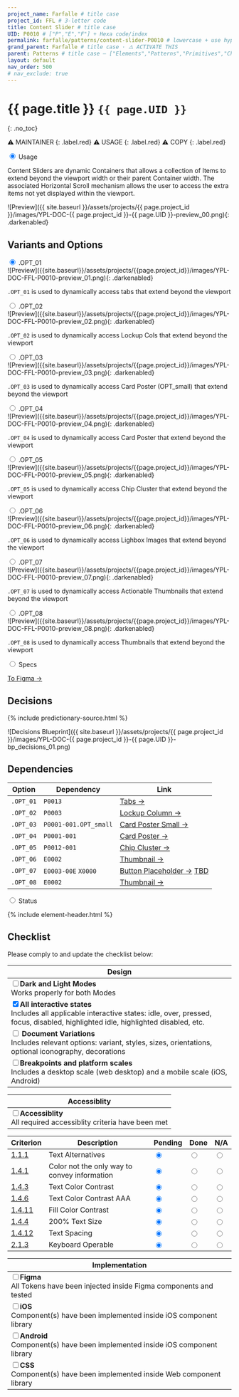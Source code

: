 ```yaml
---
project_name: Farfalle # title case
project_id: FFL # 3-letter code
title: Content Slider # title case
UID: P0010 # ["P","E","F"] + Hexa code/index
permalink: farfalle/patterns/content-slider-P0010 # lowercase + use hyphens › https://tinyurl.com/27kmc4rb
grand_parent: Farfalle # title case · ⚠️ ACTIVATE THIS
parent: Patterns # title case — ["Elements","Patterns","Primitives","Choices"] 
layout: default
nav_order: 500
# nav_exclude: true
---
```



# {{ page.title }} `{{ page.UID }}`
{: .no_toc}

⚠️ MAINTAINER
{: .label.red}
⚠️ USAGE
{: .label.red}
⚠️ COPY
{: .label.red}

<div class="tabs">
  <input type="radio" name="tabs_section_name" id="tab_name_01" checked="checked">
  <label for="tab_name_01" class="fatTab">Usage</label>
  <div class="tab" markdown="1">
<!-- ================ -->
<!-- ==== USAGE ===== -->
<!-- ================ -->

<p>
    Content Sliders are dynamic Containers that allows a collection of Items to extend beyond the viewport width or their parent Container width. The associated Horizontal Scroll mechanism allows the user to access the extra items not yet displayed within the viewport.  
</p>

![Preview]({{ site.baseurl }}/assets/projects/{{ page.project_id }}/images/YPL-DOC-{{ page.project_id }}-{{ page.UID }}-preview_00.png){: .darkenabled}
<!-- ![Preview]({{site.baseurl}}/assets/projects/{{page.project_id}}/images/YPL-DOC-imgPlaceholder-Full.png){: .darkenabled} -->

<!-- - TOC
{:toc} -->


## Variants and Options

<div class="tabs">
  <input type="radio" name="options" id="OPT_01" checked="checked">
  <label for="OPT_01">.OPT_01</label>
  <div class="tab" markdown="1">
![Preview]({{site.baseurl}}/assets/projects/{{page.project_id}}/images/YPL-DOC-FFL-P0010-preview_01.png){: .darkenabled}

  <p><code>.OPT_01</code> is used to dynamically access tabs that extend beyond the viewport</p>
  </div>
  <input type="radio" name="options" id="OPT_02">
  <label for="OPT_02">.OPT_02</label>
  <div class="tab" markdown="1">
![Preview]({{site.baseurl}}/assets/projects/{{page.project_id}}/images/YPL-DOC-FFL-P0010-preview_02.png){: .darkenabled}

  <p><code>.OPT_02</code> is used to dynamically access Lockup Cols that extend beyond the viewport</p>
  </div>
  <input type="radio" name="options" id="OPT_03">
  <label for="OPT_03">.OPT_03</label>
  <div class="tab" markdown="1">
![Preview]({{site.baseurl}}/assets/projects/{{page.project_id}}/images/YPL-DOC-FFL-P0010-preview_03.png){: .darkenabled}

  <p><code>.OPT_03</code> is used to dynamically access Card Poster (OPT_small) that extend beyond the viewport</p>
  </div>
  <input type="radio" name="options" id="OPT_04">
  <label for="OPT_04">.OPT_04</label>
  <div class="tab" markdown="1">
![Preview]({{site.baseurl}}/assets/projects/{{page.project_id}}/images/YPL-DOC-FFL-P0010-preview_04.png){: .darkenabled}

  <p><code>.OPT_04</code> is used to dynamically access Card Poster that extend beyond the viewport</p>
  </div>  
  <input type="radio" name="options" id="OPT_05">
  <label for="OPT_05">.OPT_05</label>
  <div class="tab" markdown="1">
![Preview]({{site.baseurl}}/assets/projects/{{page.project_id}}/images/YPL-DOC-FFL-P0010-preview_05.png){: .darkenabled}

  <p><code>.OPT_05</code> is used to dynamically access Chip Cluster that extend beyond the viewport</p>
  </div>  
  <input type="radio" name="options" id="OPT_06">
  <label for="OPT_06">.OPT_06</label>
  <div class="tab" markdown="1">
![Preview]({{site.baseurl}}/assets/projects/{{page.project_id}}/images/YPL-DOC-FFL-P0010-preview_06.png){: .darkenabled}

  <p><code>.OPT_06</code> is used to dynamically access Lighbox Images that extend beyond the viewport</p>
  </div>  
  <input type="radio" name="options" id="OPT_07">
  <label for="OPT_07">.OPT_07</label>
  <div class="tab" markdown="1">
![Preview]({{site.baseurl}}/assets/projects/{{page.project_id}}/images/YPL-DOC-FFL-P0010-preview_07.png){: .darkenabled}

  <p><code>.OPT_07</code> is used to dynamically access Actionable Thumbnails that extend beyond the viewport</p>
  </div>  
  <input type="radio" name="options" id="OPT_08">
  <label for="OPT_08">.OPT_08</label>
  <div class="tab" markdown="1">
![Preview]({{site.baseurl}}/assets/projects/{{page.project_id}}/images/YPL-DOC-FFL-P0010-preview_08.png){: .darkenabled}

  <p><code>.OPT_08</code> is used to dynamically access Thumbnails that extend beyond the viewport</p>
  </div>            
</div>


<!-- ![Variations]({{ site.baseurl }}/assets/projects/{{ page.project_id }}/images/YPL-DOC-{{ page.project_id }}-{{ page.UID }}-variations_01.png){: .darkenabled} -->
<!-- ![Variations]({{site.baseurl}}/assets/projects/{{page.project_id}}/images/YPL-DOC-imgPlaceholder-Full.png){: .darkenabled} -->


<!-- <table id="variants-options">
  <thead>
    <tr>
      <th>Variant</th>
      <th>Type</th>
      <th>usage</th>
    </tr>
  </thead>
  <tbody>
    <tr>
      <td><code>-XXX</code></td>
      <td>Lorem</td>
      <td>Lorem_ipsum_dolor_sit_amet</td>
    </tr>   
  </tbody>
</table> -->
  
  </div>
  <input type="radio" name="tabs_section_name" id="tab_name_02">
  <label for="tab_name_02" class="fatTab">Specs</label>
  <div class="tab" markdown="1">
<!-- ================= -->
<!-- ==== SPECS ====== -->
<!-- ================= -->


<!-- <a href="figma_link" class="btn iconed figmaBadge">To Figma →<a> -->
<a href="{{site.data[page.project_id][page.UID].meta.figmaLink}}" class="btn iconed figmaBadge">To Figma →<a>

<!-- ### Layout -->


<!-- ![Layout Blueprint]({{ site.baseurl }}/assets/projects/{{ page.project_id }}/images/YPL-DOC-{{ page.project_id }}-{{ page.UID }}-layout_01.png") -->
<!-- ![Layout Blueprint]({{site.baseurl}}/assets/projects/{{page.project_id}}/images/YPL-DOC-imgPlaceholder-Full.png){: .darkenabled} -->


## Decisions

{% include predictionary-source.html %}

![Decisions Blueprint]({{ site.baseurl }}/assets/projects/{{ page.project_id }}/images/YPL-DOC-{{ page.project_id }}-{{ page.UID }}-bp_decisions_01.png)
<!-- ![Decisions Blueprint]({{site.baseurl}}/assets/projects/{{page.project_id}}/images/YPL-DOC-imgPlaceholder-Full.png){: .darkenabled} -->


## Dependencies

<table class="firstTD_xs">
  <!-- <caption>my caption</caption> -->
  <thead>
    <tr>
      <th>Option</th>
      <th>Dependency</th>
      <th>Link</th>
    </tr>
  </thead>
  <tbody>
    <tr>
      <td><code>.OPT_01</code></td>
      <td><code>P0013</code></td>
      <td><a href="{{ site.baseurl }}/{{ page.project_name | downcase }}/patterns/tabs-P0013" alt="FIXME" class="btn">Tabs →</a></td>
    </tr>
    <tr>
      <td><code>.OPT_02</code></td>
      <td><code>P0003</code></td>
      <td><a href="{{ site.baseurl }}/{{ page.project_name | downcase }}/patterns/lockup-col-P0003" alt="FIXME" class="btn">Lockup Column →</a></td>
    </tr>    
    <tr>
      <td><code>.OPT_03</code></td>
      <td><code>P0001-001.OPT_small</code></td>
      <td><a href="{{ site.baseurl }}/{{ page.project_name | downcase }}/patterns/card-poster-P0001" alt="FIXME" class="btn">Card Poster Small →</a></td>
    </tr>    
    <tr>
      <td><code>.OPT_04</code></td>
      <td><code>P0001-001</code></td>
      <td><a href="{{ site.baseurl }}/{{ page.project_name | downcase }}/patterns/card-poster-P0001" alt="FIXME" class="btn">Card Poster  →</a></td>
    </tr>    
    <tr>
      <td><code>.OPT_05</code></td>
      <td><code>P0012-001</code></td>
      <td><a href="{{ site.baseurl }}/{{ page.project_name | downcase }}/patterns/cluster-P0012" alt="FIXME" class="btn">Chip Cluster →</a></td>
    </tr>    
    <tr>
      <td><code>.OPT_06</code></td>
      <td><code>E0002</code></td>
      <td><a href="{{ site.baseurl }}/{{ page.project_name | downcase }}/elements/thumbnail-E0002" alt="FIXME" class="btn">Thumbnail →</a></td>
    </tr>    
    <tr>
      <td><code>.OPT_07</code></td>
      <td><code>E0003-00E</code> <code>X0000</code></td>
      <td><a href="{{ site.baseurl }}/{{ page.project_name | downcase }}/elements/button-E0003" alt="FIXME" class="btn">Button Placeholder →</a> <a href="" alt="FIXME" class="btn">TBD</a></td>
    </tr>    
    <tr>
      <td><code>.OPT_08</code></td>
      <td><code>E0002</code></td>
      <td><a href="{{ site.baseurl }}/{{ page.project_name | downcase }}/elements/thumbnail-E0002" alt="FIXME" class="btn">Thumbnail →</a></td>
    </tr>                            
  </tbody>
</table>


  </div>
  <input type="radio" name="tabs_section_name" id="tab_name_03">
  <label for="tab_name_03" class="fatTab">Status</label>
  <div class="tab" markdown="1">
<!-- ================= -->
<!-- ==== STATUS ===== -->
<!-- ================= -->

{% include element-header.html %}
<!-- FIXME: remove unused variants -->


## Checklist

Please comply to and update the checklist below:

| Design |
| --- |
| <input type="checkbox" data-status-category="design" class="checklistItem"><strong>Dark and Light Modes</strong><br>Works properly for both Modes |
| <input type="checkbox" data-status-category="design" class="checklistItem" checked><strong>All interactive states</strong><br>Includes all applicable interactive states: idle, over, pressed, focus, disabled, highlighted idle, highlighted disabled, etc. |
| <input type="checkbox" data-status-category="design" class="checklistItem"> <strong>Document Variations</strong><br>Includes relevant options: variant, styles, sizes, orientations, optional iconography, decorations |
| <input type="checkbox" data-status-category="design" class="checklistItem"><strong>Breakpoints and platform scales</strong><br>Includes a desktop scale (web desktop) and a mobile scale (iOS, Android)|

| Accessiblity |
| --- |
| <input type="checkbox" data-status-category="accessibility-global" class="checklistItem"><strong>Accessiblity</strong><br>All required accessiblity criteria have been met |

<table class="Last3ThCentered">
    <thead>
    <tr>
        <th>Criterion</th>
        <th>Description</th>
        <th>Pending</th>
        <th>Done</th>
        <th>N/A</th>
    </tr>
    </thead>
    <tbody>
    <tr>
        <td><a href="https://www.w3.org/TR/WCAG21/#text-alternatives">1.1.1</a></td>
        <td>Text Alternatives</td>
        <td><input type="radio"  data-status-category="accessibility" id="WCAG_1_1_1P" name="WCAG_1_1_1" value="pending" checked></td>
        <td><input type="radio"  data-status-category="accessibility" id="WCAG_1_1_1D" name="WCAG_1_1_1" value="done"></td>
        <td><input type="radio"  data-status-category="accessibility" id="WCAG_1_1_1N" name="WCAG_1_1_1" value="N/A"></td>
    </tr>
    <tr>
        <td><a href="https://www.w3.org/TR/WCAG21/#use-of-color">1.4.1</a></td>
        <td>Color not the only way to convey information</td>
        <td><input type="radio"  data-status-category="accessibility" id="WCAG_1_4_1P" name="WCAG_1_4_1" value="pending" checked></td>
        <td><input type="radio"  data-status-category="accessibility" id="WCAG_1_4_1D" name="WCAG_1_4_1" value="done"></td>
        <td><input type="radio"  data-status-category="accessibility" id="WCAG_1_4_1N" name="WCAG_1_4_1" value="N/A"></td>
    </tr>
    <tr>
        <td><a href="https://www.w3.org/TR/WCAG21/#contrast-minimum">1.4.3</a></td>
        <td>Text Color Contrast</td>
        <td><input type="radio"  data-status-category="accessibility" id="WCAG_1_4_3P" name="WCAG_1_4_3" value="pending" checked></td>
        <td><input type="radio"  data-status-category="accessibility" id="WCAG_1_4_3D" name="WCAG_1_4_3" value="done"></td>
        <td><input type="radio"  data-status-category="accessibility" id="WCAG_1_4_3N" name="WCAG_1_4_3" value="N/A"></td>
    </tr>
    <tr>
        <td><a href="https://www.w3.org/TR/WCAG21/#contrast-enhanced">1.4.6</a></td>
        <td>Text Color Contrast AAA</td>
        <td><input type="radio"  data-status-category="accessibility" id="WCAG_1_4_6P" name="WCAG_1_4_6" value="pending" checked></td>
        <td><input type="radio"  data-status-category="accessibility" id="WCAG_1_4_6D" name="WCAG_1_4_6" value="done"></td>
        <td><input type="radio"  data-status-category="accessibility" id="WCAG_1_4_6N" name="WCAG_1_4_6" value="N/A"></td>
    </tr>
    <tr>
        <td><a href="https://www.w3.org/TR/WCAG21/#non-text-contrast">1.4.11</a></td>
        <td>Fill Color Contrast</td>
        <td><input type="radio"  data-status-category="accessibility" id="WCAG_1_4_11P" name="WCAG_1_4_11" value="pending" checked></td>
        <td><input type="radio"  data-status-category="accessibility" id="WCAG_1_4_11D" name="WCAG_1_4_11" value="done"></td>
        <td><input type="radio"  data-status-category="accessibility" id="WCAG_1_4_11N" name="WCAG_1_4_11" value="N/A"></td>
    </tr>
    <tr>
        <td><a href="https://www.w3.org/TR/WCAG21/#resize-text">1.4.4</a></td>
        <td>200% Text Size</td>
        <td><input type="radio"  data-status-category="accessibility" id="WCAG_1_4_4P" name="WCAG_1_4_4" value="pending" checked></td>
        <td><input type="radio"  data-status-category="accessibility" id="WCAG_1_4_4D" name="WCAG_1_4_4" value="done"></td>
        <td><input type="radio"  data-status-category="accessibility" id="WCAG_1_4_4N" name="WCAG_1_4_4" value="N/A"></td>
    </tr>
    <tr>
        <td><a href="https://www.w3.org/TR/WCAG21/#text-spacing">1.4.12</a></td>
        <td>Text Spacing</td>
        <td><input type="radio"  data-status-category="accessibility" id="WCAG_1_4_12P" name="WCAG_1_4_12" value="pending" checked></td>
        <td><input type="radio"  data-status-category="accessibility" id="WCAG_1_4_12D" name="WCAG_1_4_12" value="done"></td>
        <td><input type="radio"  data-status-category="accessibility" id="WCAG_1_4_12N" name="WCAG_1_4_12" value="N/A"></td>
    </tr>
    <tr>
        <td><a href="https://www.w3.org/TR/WCAG21/#keyboard-no-exception">2.1.3</a></td>
        <td>Keyboard Operable</td>
        <td><input type="radio"  data-status-category="accessibility" id="WCAG_2_1_3P" name="WCAG_2_1_3" value="pending" checked></td>
        <td><input type="radio"  data-status-category="accessibility" id="WCAG_2_1_3D" name="WCAG_2_1_3" value="done"></td>
        <td><input type="radio"  data-status-category="accessibility" id="WCAG_2_1_3N" name="WCAG_2_1_3" value="N/A"></td>
    </tr>
    </tbody>
</table>


| Implementation |
| --- |
| <input type="checkbox" data-status-category="implementation" class="checklistItem"><strong>Figma</strong><br>All Tokens have been injected inside Figma components and tested  |
| <input type="checkbox" data-status-category="implementation" class="checklistItem"><strong>iOS</strong><br>Component(s) have been implemented inside iOS component library     |
| <input type="checkbox" data-status-category="implementation" class="checklistItem"><strong>Android</strong><br>Component(s) have been implemented inside iOS component library |
| <input type="checkbox" data-status-category="implementation" class="checklistItem"><strong>CSS</strong><br>Component(s) have been implemented inside Web component library     |

  </div>  
</div>